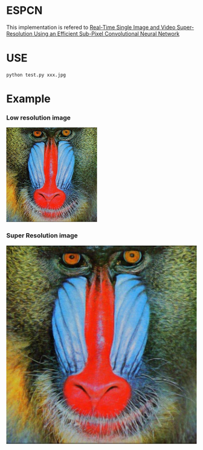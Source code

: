 # ESPCN

This implementation is refered to [Real-Time Single Image and Video Super-Resolution Using an Efficient Sub-Pixel Convolutional Neural Network](https://arxiv.org/pdf/1609.05158.pdf)

# USE

```
python test.py xxx.jpg
```

# Example

### Low resolution image
![low resolution image](https://github.com/dynasty0/DL/blob/master/espcn/imgs/img_lr.jpg)

### Super Resolution image
![super resolution image](https://github.com/dynasty0/DL/blob/master/espcn/imgs/img_sr.jpg)
